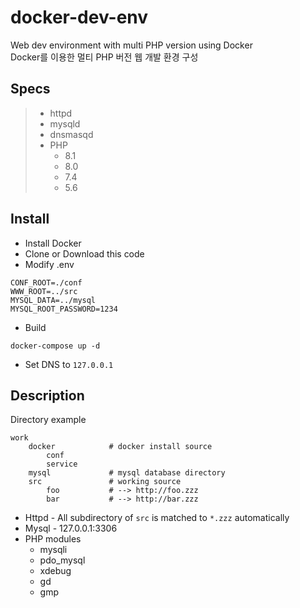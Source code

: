 # docker-dev-env
Web dev environment with multi PHP version using Docker  
Docker를 이용한 멀티 PHP 버전 웹 개발 환경 구성 

## Specs

> * httpd
> * mysqld
> * dnsmasqd
> * PHP
>   * 8.1
>   * 8.0
>   * 7.4
>   * 5.6

## Install

* Install Docker
* Clone or Download this code
* Modify .env

```dotenv
CONF_ROOT=./conf
WWW_ROOT=../src
MYSQL_DATA=../mysql
MYSQL_ROOT_PASSWORD=1234
```

* Build
```shell
docker-compose up -d
```

* Set DNS to `127.0.0.1`


## Description

Directory example 
```shell
work
    docker            # docker install source
        conf
        service
    mysql             # mysql database directory
    src               # working source 
        foo           # --> http://foo.zzz
        bar           # --> http://bar.zzz
```

* Httpd - All subdirectory of `src` is matched to `*.zzz` automatically 
* Mysql - 127.0.0.1:3306
* PHP modules
  * mysqli
  * pdo_mysql
  * xdebug
  * gd
  * gmp
